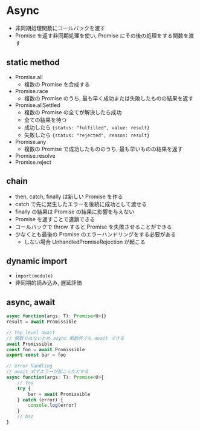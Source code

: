 # Async

- 非同期処理関数にコールバックを渡す
- Promise を返す非同期処理を使い, Promise にその後の処理をする関数を渡す

## static method
- Promise.all
    - 複数の Promise を合成する
- Promise.race
    - 複数の Promise のうち, 最も早く成功または失敗したものの結果を返す
- Promise.allSettled
    - 複数の Promise の全てが解決したら成功
    - 全ての結果を待つ
    - 成功したら `{status: "fulfilled", value: result}`
    - 失敗したら `{status: "rejected", reason: result}`
- Promise.any
    - 複数の Promise で成功したもののうち, 最も早いものの結果を返す
- Promise.resolve
- Promise.reject

## chain
- then, catch, finally は新しい Promise を作る
- catch で先に発生したエラーを後続に成功として渡せる
- finally の結果は Promise の結果に影響を与えない
- Promise を返すことで連鎖できる
- コールバックで throw すると Promise を失敗させることができる
- 少なくとも最後の Promise のエラーハンドリングをする必要がある
    - しない場合 UnhandledPromiseRejection が起こる

## dynamic import
- `import(module)`
- 非同期的読み込み, 遅延評価

## async, await
```typescript
async function(args: T): Promise<U>{}
result = await Promissible

// top level await
// 関数ではないため async 関数外でも await できる
await Promissible
const foo = await Promissible
export const bar = foo

// error handling
// await 式でエラーが起こったとする
async function(args: T): Promise<U>{
    // foo
    try {
        bar = await Promissible
    } catch (error) {
        console.log(error)
    }
    // baz
}
```
